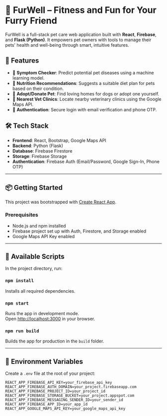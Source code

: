 # 🐾 FurWell – Fitness and Fun for Your Furry Friend

FurWell is a full-stack pet care web application built with **React**, **Firebase**, and **Flask (Python)**. It empowers pet owners with tools to manage their pets' health and well-being through smart, intuitive features.

## 🚀 Features

- 🧠 **Symptom Checker**: Predict potential pet diseases using a machine learning model.
- 🥗 **Nutrition Recommendations**: Suggests a suitable diet plan for pets based on their condition.
- 🐶 **Adopt/Donate Pet**: Find loving homes for dogs or adopt one yourself.
- 📍 **Nearest Vet Clinics**: Locate nearby veterinary clinics using the Google Maps API.
- 🔐 **Authentication**: Secure login with email verification and phone OTP.

## 🛠️ Tech Stack

- **Frontend**: React, Bootstrap, Google Maps API
- **Backend**: Python (Flask)
- **Database**: Firebase Firestore
- **Storage**: Firebase Storage
- **Authentication**: Firebase Auth (Email/Password, Google Sign-In, Phone OTP)

---

## 📦 Getting Started

This project was bootstrapped with [Create React App](https://github.com/facebook/create-react-app).

### Prerequisites

- Node.js and npm installed
- Firebase project set up with Auth, Firestore, and Storage enabled
- Google Maps API Key enabled

---

## 🧪 Available Scripts

In the project directory, run:

### `npm install`

Installs all required dependencies.

### `npm start`

Runs the app in development mode.  
Open [http://localhost:3000](http://localhost:3000) in your browser.

### `npm run build`

Builds the app for production in the `build` folder.

---

## 🔐 Environment Variables

Create a `.env` file at the root of your project:

```env
REACT_APP_FIREBASE_API_KEY=your_firebase_api_key
REACT_APP_FIREBASE_AUTH_DOMAIN=your_project.firebaseapp.com
REACT_APP_FIREBASE_PROJECT_ID=your_project_id
REACT_APP_FIREBASE_STORAGE_BUCKET=your_project.appspot.com
REACT_APP_FIREBASE_MESSAGING_SENDER_ID=your_sender_id
REACT_APP_FIREBASE_APP_ID=your_app_id
REACT_APP_GOOGLE_MAPS_API_KEY=your_google_maps_api_key